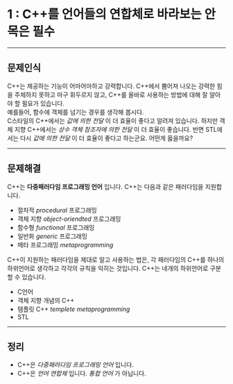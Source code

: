# 1 : C++를 언어들의 연합체로 바라보는 안목은 필수

---
## 문제인식
C++는 제공하는 기능이 어마어마하고 강력합니다. C++에서 뿜어져 나오는 강력한 힘을 주체하지 못하고 마구 휘두르지 않고, C++를 올바로 사용하는 방법에 대해 잘 알아야 할 필요가 있습니다.<br>
예를들어, 함수에 객체를 넘기는 경우를 생각해 봅시다.<br>
C스타일의 C++에서는 *값에 의한 전달* 이 더 효율이 좋다고 알려져 있습니다. 하지만 객체 지향 C++에서는 *상수 객체 참조자에 의한 전달* 이 더 효율이 좋습니다. 반면 STL에서는 다시 *값에 의한 전달* 이 더 효율이 좋다고 하는군요. 어떤게 옳을까요?

---
## 문제해결
C++는 **다중패러다임 프로그래밍 언어** 입니다. C++는 다음과 같은 패러다임을 지원합니다.

- 절차적 *procedural* 프로그래밍
- 객체 지향 *object-oriendted* 프로그래밍
- 함수형 *functional* 프로그래밍
- 일반화 *generic* 프로그래밍
- 메타 프로그래밍 *metaprogramming*

C++이 지원하는 패러다임을 제대로 알고 사용하는 법은, 각 패러다임의 C++를 하나의 하위언어로 생각하고 각각의 규칙을 익히는 것입니다. C++는 네개의 하위언어로 구분할 수 있습니다.

- C언어
- 객체 지향 개념의 C++
- 템플릿 C++ *templete metaprogramming*
- STL

---
## 정리
- C++은 *다중패러다임 프로그래밍 언어* 입니다.
- C++은 *언어 연합체* 입니다. *통합 언어* 가 아닙니다.
